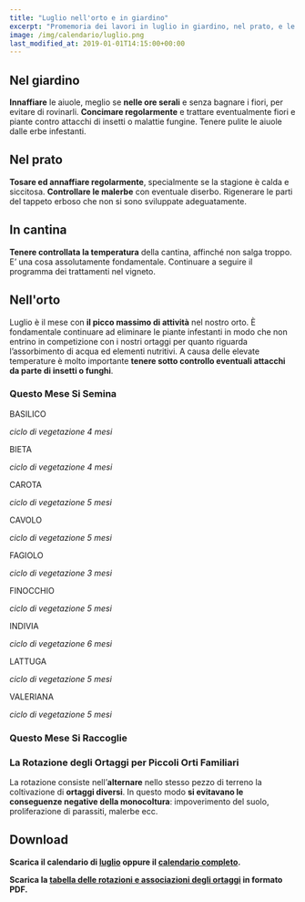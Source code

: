 ```yaml
---
title: "Luglio nell'orto e in giardino"
excerpt: "Promemoria dei lavori in luglio in giardino, nel prato, e le principali incombenze che il giardiniere deve compiere per ottenere dei risultati gratificanti."
image: /img/calendario/luglio.png
last_modified_at: 2019-01-01T14:15:00+00:00
---
```

## Nel giardino
**Innaffiare** le aiuole, meglio se **nelle ore
serali** e senza bagnare i fiori,
per evitare di rovinarli. **Concimare regolarmente** e trattare eventualmente
fiori e piante contro attacchi di insetti o malattie fungine.
Tenere pulite le aiuole dalle erbe infestanti.

## Nel prato
**Tosare ed annaffiare
regolarmente**, specialmente se
la stagione è calda e siccitosa.
**Controllare le malerbe** con eventuale
diserbo. Rigenerare le parti del tappeto
erboso che non si sono sviluppate adeguatamente.

## In cantina
**Tenere controllata
la temperatura** della cantina,
affinché non salga troppo. E’ una
cosa assolutamente fondamentale.
Continuare a seguire il programma dei
trattamenti nel vigneto.

## Nell'orto
Luglio è il mese con **il picco massimo di attività** nel nostro orto.
È fondamentale continuare ad eliminare le piante infestanti in modo che non
entrino in competizione con i nostri ortaggi per
quanto riguarda l’assorbimento di acqua ed elementi nutritivi.
A causa delle elevate temperature è molto importante
**tenere sotto controllo eventuali attacchi
da parte di insetti o funghi**.

### Questo Mese Si Semina

BASILICO

*ciclo di vegetazione 4 mesi*

BIETA

*ciclo di vegetazione 4 mesi*

CAROTA

*ciclo di vegetazione 5 mesi*

CAVOLO

*ciclo di vegetazione 5 mesi*

FAGIOLO

*ciclo di vegetazione 3 mesi*

FINOCCHIO

*ciclo di vegetazione 5 mesi*

INDIVIA

*ciclo di vegetazione 6 mesi*

LATTUGA

*ciclo di vegetazione 5 mesi*

VALERIANA

*ciclo di vegetazione 5 mesi*


### Questo Mese Si Raccoglie


### La Rotazione degli Ortaggi per Piccoli Orti Familiari
La rotazione consiste nell’**alternare** nello stesso pezzo di terreno la coltivazione di **ortaggi diversi**. In questo modo **si evitavano le conseguenze negative della monocoltura**: impoverimento del suolo, proliferazione di parassiti, malerbe ecc.

## Download
**Scarica il calendario di [luglio](/download/calendari/2019/pg_0007.pdf "download pdf calendario e lunario di luglio 2019") oppure il [calendario completo](/calendario-di-giardinaggio/ "calendario di giardinaggio").**

**Scarica la [tabella delle rotazioni e associazioni degli ortaggi](/download/la-rotazione-degli-ortaggi-per-piccoli-orti-familiari.pdf "La Rotazione degli Ortaggi per Piccoli Orti Familiari") in formato PDF.**

